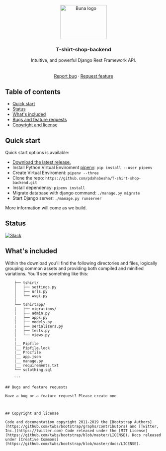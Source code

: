 <p align="center">
  <a href="https://pdxtshirt.herokuapp.com">
    <img src="http://www.zehabesha.com/wp-content/uploads/2016/01/3923092_orig.jpg" alt="Buna logo" width="150" height="110">
  </a>
</p>

<h3 align="center">T-shirt-shop-backend</h3>

<p align="center">
  Intuitive, and powerful Django Rest Framework API.
  <br>
  <br>
  <br>
  <a href="#">Report bug</a>
  ·
  <a href="#">Request feature</a>
</p>


## Table of contents

- [Quick start](#quick-start)
- [Status](#status)
- [What's included](#whats-included)
- [Bugs and feature requests](#bugs-and-feature-requests)
- [Copyright and license](#copyright-and-license)


## Quick start

Quick start options is available:

- [Download the latest release.](https://github.com/pdxhabesha/T-shirt-shop-backend.git)
- Install Python Virtual Enviroment [pipenv](https://pipenv.readthedocs.io/en/latest/install/): `pip install --user pipenv`
- Create Virtual Enviroment: `pipenv --three`
- Clone the repo: `https://github.com/pdxhabesha/T-shirt-shop-backend.git`
- Install dependency: `pipenv install`
- Migrate database with django command: `./manage.py migrate`
- Start Django server: `./manage.py runserver`

More information will come as we build.


## Status

[![Slack](https://bootstrap-slack.herokuapp.com/badge.svg)](https://bootstrap-slack.herokuapp.com/) 



## What's included

Within the download you'll find the following directories and files, logically grouping common assets and providing both compiled and minified variations. You'll see something like this:

```text
    ├── tshirt/
    │   ├── settings.py
    │   ├── urls.py
    │   └── wsgi.py
    |
    └── tshirtapp/
    |   ├── migrations/
    |   ├── admin.py
    |   ├── apps.py
    |   ├── models.py
    |   ├── serializers.py
    |   ├── tests.py
    |   └── views.py
    |
    |__ Pipfile
    |__ Pipfile.lock
    |__ Procfile
    |__ app.json
    |__ manage.py
    |__ requirements.txt
    └── sclothing.sql
    
    ```

## Bugs and feature requests

Have a bug or a feature request? Please create one



## Copyright and license

Code and documentation copyright 2011-2019 the [Bootstrap Authors](https://github.com/twbs/bootstrap/graphs/contributors) and [Twitter, Inc.](https://twitter.com) Code released under the [MIT License](https://github.com/twbs/bootstrap/blob/master/LICENSE). Docs released under [Creative Commons](https://github.com/twbs/bootstrap/blob/master/docs/LICENSE).
